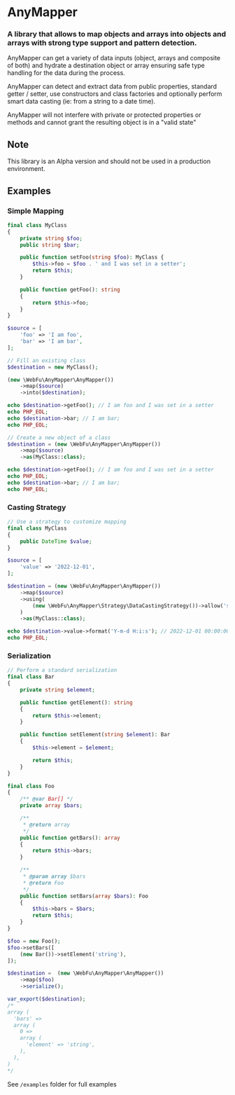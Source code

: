 # AnyMapper
### A library that allows to map objects and arrays into objects and arrays with strong type support and pattern detection.

AnyMapper can get a variety of data inputs (object, arrays and composite of both) and hydrate a destination object or array ensuring safe type handling for the data during the process.

AnyMapper can detect and extract data from public properties, standard getter / setter, use constructors and class factories and optionally perform smart data casting (ie: from a string to a date time).

AnyMapper will not interfere with private or protected properties or methods and cannot grant the resulting object is in a "valid state"

## Note

This library is an Alpha version and should not be used in a production environment.

## Examples

### Simple Mapping
```php
final class MyClass
{
    private string $foo;
    public string $bar;

    public function setFoo(string $foo): MyClass {
        $this->foo = $foo . ' and I was set in a setter';
        return $this;
    }

    public function getFoo(): string
    {
        return $this->foo;
    }
}

$source = [
    'foo' => 'I am foo',
    'bar' => 'I am bar',
];

// Fill an existing class
$destination = new MyClass();

(new \WebFu\AnyMapper\AnyMapper())
    ->map($source)
    ->into($destination);

echo $destination->getFoo(); // I am foo and I was set in a setter
echo PHP_EOL;
echo $destination->bar; // I am bar;
echo PHP_EOL;

// Create a new object of a class
$destination = (new \WebFu\AnyMapper\AnyMapper())
    ->map($source)
    ->as(MyClass::class);

echo $destination->getFoo(); // I am foo and I was set in a setter
echo PHP_EOL;
echo $destination->bar; // I am bar;
echo PHP_EOL;
```

### Casting Strategy
```php
// Use a strategy to customize mapping
final class MyClass
{
    public DateTime $value;
}

$source = [
    'value' => '2022-12-01',
];

$destination = (new \WebFu\AnyMapper\AnyMapper())
    ->map($source)
    ->using(
        (new \WebFu\AnyMapper\Strategy\DataCastingStrategy())->allow('string', DateTime::class)
    )
    ->as(MyClass::class);

echo $destination->value->format('Y-m-d H:i:s'); // 2022-12-01 00:00:00
echo PHP_EOL;
```

### Serialization
```php
// Perform a standard serialization
final class Bar
{
    private string $element;

    public function getElement(): string
    {
        return $this->element;
    }

    public function setElement(string $element): Bar
    {
        $this->element = $element;

        return $this;
    }
}

final class Foo
{
    /** @var Bar[] */
    private array $bars;

    /**
     * @return array
     */
    public function getBars(): array
    {
        return $this->bars;
    }

    /**
     * @param array $bars
     * @return Foo
     */
    public function setBars(array $bars): Foo
    {
        $this->bars = $bars;
        return $this;
    }
}

$foo = new Foo();
$foo->setBars([
    (new Bar())->setElement('string'),
]);

$destination =  (new \WebFu\AnyMapper\AnyMapper())
    ->map($foo)
    ->serialize();

var_export($destination);
/*
array (
  'bars' =>
  array (
    0 =>
    array (
      'element' => 'string',
    ),
  ),
)
*/
```

See `/examples` folder for full examples